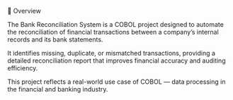 📘 Overview

The Bank Reconciliation System is a COBOL project designed to automate the reconciliation of financial transactions between a company’s internal records and its bank statements.

It identifies missing, duplicate, or mismatched transactions, providing a detailed reconciliation report that improves financial accuracy and auditing efficiency.

This project reflects a real-world use case of COBOL — data processing in the financial and banking industry.
